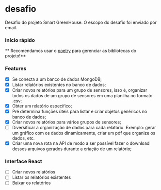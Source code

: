 # desafio
Desafio do projeto Smart GreenHouse. O escopo do desafio foi enviado por email.

### Início rápido

** Recomendamos usar o [poetry](https://pypi.org/project/poetry/) para gerenciar as bibliotecas do projeto!**


### Features

- [x] Se conecta a um banco de dados MongoDB;
- [x] Listar relatórios existentes no banco de dados;
- [x] Criar novos relatórios para um grupo de sensores, isso é, organizar todos os 
 dados de um grupo de sensores em uma planilha no formato .csv;
- [x] Obter um relatório específico;
- [x] Pré determina funções úteis para listar e criar objetos genéricos no banco de 
dados;
- [x] Criar novos relatórios para vários grupos de sensores;
- [ ] Diversificar a organização de dados para cada relatório. Exemplo: gerar um 
 gráfico com os dados dinamicamente, criar um pdf que organize os dados, etc.
- [x] Criar uma nova rota na API de modo a ser possível fazer o download desses 
 arquivos gerados durante a criação de um relatório;

### Interface React

- [ ] Criar novos relatórios
- [ ] Listar os relatórios existentes
- [ ] Baixar os relatórios